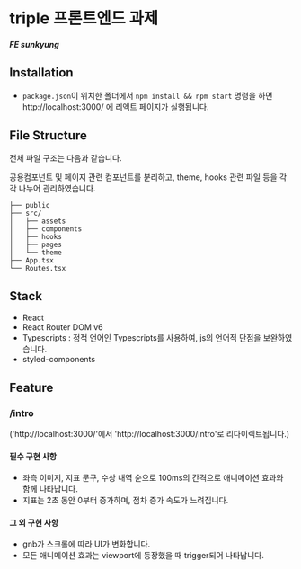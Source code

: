 # triple 프론트엔드 과제

#### _FE sunkyung_

## Installation

- `package.json`이 위치한 폴더에서 `npm install && npm start` 명령을 하면 http://localhost:3000/ 에 리액트 페이지가 실행됩니다.

## File Structure

전체 파일 구조는 다음과 같습니다.

공용컴포넌트 및 페이지 관련 컴포넌트를 분리하고,
theme, hooks 관련 파일 등을 각각 나누어 관리하였습니다.

```
├── public
├── src/
│   ├── assets
│   ├── components
│   ├── hooks
│   ├── pages
│   └── theme
├── App.tsx
└── Routes.tsx
```

## Stack

- React
- React Router DOM v6
- Typescripts : 정적 언어인 Typescripts를 사용하여, js의 언어적 단점을 보완하였습니다.
- styled-components

## Feature

### /intro

('http://localhost:3000/'에서 'http://localhost:3000/intro'로 리다이렉트됩니다.)

#### 필수 구현 사항

- 좌측 이미지, 지표 문구, 수상 내역 순으로 100ms의 간격으로 애니메이션 효과와 함께 나타납니다.
- 지표는 2초 동안 0부터 증가하며, 점차 증가 속도가 느려집니다.

#### 그 외 구현 사항

- gnb가 스크롤에 따라 UI가 변화합니다.
- 모든 애니메이션 효과는 viewport에 등장했을 때 trigger되어 나타납니다.
